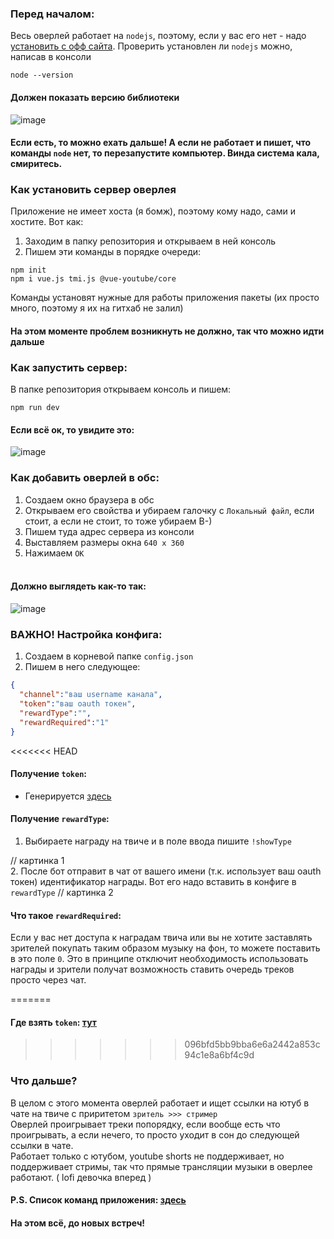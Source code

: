 ### Перед началом:
Весь оверлей работает на `nodejs`, поэтому, если у вас его нет - надо [установить с офф сайта](https://nodejs.org/en). Проверить установлен ли `nodejs` можно, написав в консоли
```
node --version
```
#### Должен показать версию библиотеки
![image](https://github.com/supchyan/kimi-music-obs/assets/123704468/8c959592-fc39-4211-ad79-5d7590537e23)

#### Если есть, то можно ехать дальше! А если не работает и пишет, что команды `node` нет, то перезапустите компьютер. Винда система кала, смиритесь.

### Как установить сервер оверлея
Приложение не имеет хоста (я бомж), поэтому кому надо, сами и хостите. Вот как:
1. Заходим в папку репозитория и открываем в ней консоль
23. Пишем эти команды в порядке очереди:
```
npm init
npm i vue.js tmi.js @vue-youtube/core
```
Команды установят нужные для работы приложения пакеты (их просто много, поэтому я их на гитхаб не залил)<br/>

#### На этом моменте проблем возникнуть не должно, так что можно идти дальше

### Как запустить сервер:
В папке репозитория открываем консоль и пишем:
```
npm run dev
```
#### Если всё ок, то увидите это:
![image](https://github.com/supchyan/kimi-music-obs/assets/123704468/e10b5d00-9f58-4a2e-984d-39de64dea6b8)

### Как добавить оверлей в обс:
1. Создаем окно браузера в обс
2. Открываем его свойства и убираем галочку с `Локальный файл`, если стоит, а если не стоит, то тоже убираем В-)
3. Пишем туда адрес сервера из консоли
4. Выставляем размеры окна `640 x 360`
5. Нажимаем `ОК`
<br/><br/>
#### Должно выглядеть как-то так:
![image](https://github.com/supchyan/kimi-music-obs/assets/123704468/f70c46e1-6095-432d-992f-8804b041882b)

### ВАЖНО! Настройка конфига:
1. Создаем в корневой папке `config.json`
2. Пишем в него следующее:
```json
{
  "channel":"ваш username канала",
  "token":"ваш oauth токен",
  "rewardType":"",
  "rewardRequired":"1"
}
```
<<<<<<< HEAD
#### Получение `token`: 
* Генерируется [здесь](https://twitchapps.com/tmi/)


#### Получение `rewardType`:
1. Выбираете награду на твиче и в поле ввода пишите `!showType`

// картинка 1
<br/>
2. После бот отправит в чат от вашего имени (т.к. использует ваш oauth токен) идентификатор награды. Вот его надо вставить в конфиге в `rewardType`
// картинка 2

#### Что такое `rewardRequired`:
Если у вас нет доступа к наградам твича или вы не хотите заставлять зрителей покупать таким образом музыку на фон, то можете поставить в это поле `0`. Это в принципе отключит необходимость использовать награды и зрители получат возможность ставить очередь треков просто через чат.

=======
#### Где взять `token`: [тут](https://twitchapps.com/tmi/)
>>>>>>> 096bfd5bb9bba6e6a2442a853c94c1e8a6bf4c9d

### Что дальше?
В целом с этого момента оверлей работает и ищет ссылки на ютуб в чате на твиче с приритетом `зритель >>> стример` <br/>
Оверлей проигрывает треки попорядку, если вообще есть что проигрывать, а если нечего, то просто уходит в сон до следующей ссылки в чате. <br/>
Работает только с ютубом, youtube shorts не поддерживает, но поддерживает стримы, так что прямые трансляции музыки в оверлее работают. ( lofi девочка вперед )<br/>
#### P.S. Список команд приложения: [здесь](https://github.com/supchyan/kimi-music-obs/blob/main/COMMANDS.md)
#### На этом всё, до новых встреч!
